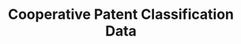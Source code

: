 ---
layout: default
bigquery: https://console.cloud.google.com/bigquery?p=patents-public-data&d=cpc&page=dataset
citation: '“Cooperative Patent Classification” by the EPO and USPTO, for public use. '
contributors: EPO, USPTO
cost: None
description: Cooperative Patent Classification Data contains the scheme and definitions
  of the Cooperative Patent Classification system for classifying patent documents.
  The CPC is the result of a partnership between the EPO and the USPTO in their joint
  effort to develop a common, internationally compatible classification system for
  technical documents, in particular patent publications, which will be used by both
  offices in the patent granting process
documentation: https://www.cooperativepatentclassification.org/cpcSchemeAndDefinitions
last_edit: Mon, 04 Apr 2022 19:07:06 GMT
location: https://www.cooperativepatentclassification.org/index
maintained_by: USPTO, EPO
schema_fields: '[''breakdownCode'', ''title_part'', ''titleFull'', ''limitingReferences'',
  ''children'', ''dateRevised'', ''residualReferences'', ''applicationReferences'',
  ''child_groups'', ''breakdown_code'', ''limiting_references'', ''additional_only'',
  ''childGroups'', ''not_allocatable'', ''status'', ''application_references'', ''residual_references'',
  ''title_full'', ''parents'', ''symbol'', ''ipcConcordant'', ''titlePart'', ''informative_references'',
  ''glossary'', ''level'', ''sizeCache'', ''informativeReferences'', ''date_revised'',
  ''ipc_concordant'', ''notAllocatable'', ''synonyms'', ''definition'']'
shortname: cooperative_patent_classification
tags:
- patents
- science
title: Cooperative Patent Classification Data
uuid: 984374a7-16e9-4b35-9445-458daceb01bf
---